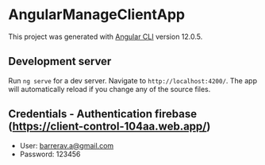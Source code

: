 # AngularManageClientApp

This project was generated with [Angular CLI](https://github.com/angular/angular-cli) version 12.0.5.

## Development server

Run `ng serve` for a dev server. Navigate to `http://localhost:4200/`. The app will automatically reload if you change any of the source files.

## Credentials - Authentication firebase (https://client-control-104aa.web.app/)
* User: barrerav.a@gmail.com
* Password: 123456
